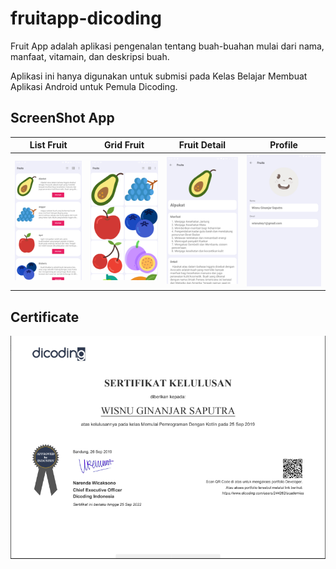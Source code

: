# fruitapp-dicoding
Fruit App adalah aplikasi pengenalan tentang buah-buahan mulai dari nama, manfaat, vitamain, dan deskripsi buah.
  
  Aplikasi ini hanya digunakan untuk submisi pada  Kelas Belajar Membuat Aplikasi Android untuk Pemula Dicoding.
  
## ScreenShot App
List Fruit | Grid Fruit | Fruit Detail | Profile
--- | --- | --- |---
![Home](https://github.com/SaputraGo/fruitapp-dicoding/blob/master/ss/1.png) | ![List Fruit](https://github.com/SaputraGo/fruitapp-dicoding/blob/master/ss/2.png) | ![Grid Fruit](https://github.com/SaputraGo/fruitapp-dicoding/blob/master/ss/3.png) | ![Fruit Detail](https://github.com/SaputraGo/fruitapp-dicoding/blob/master/ss/4.png) | ![Profile About](https://github.com/SaputraGo/Pineka-Social-Media/blob/master/screenshot/Screenshot_20190528-114301.png) 

## Certificate
![Certificate](https://github.com/SaputraGo/fruitapp-dicoding/blob/master/ss/cf.png)
